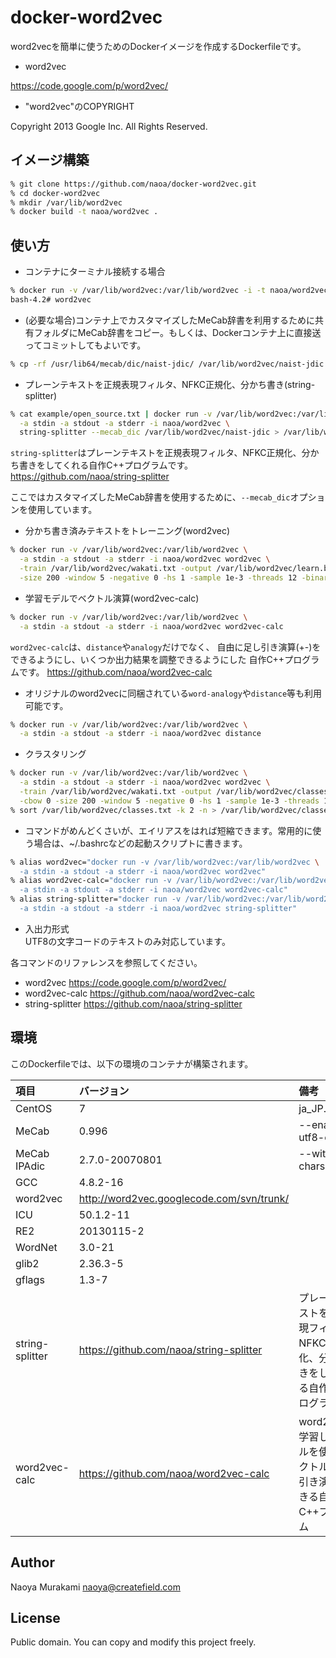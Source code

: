 # docker-word2vec

word2vecを簡単に使うためのDockerイメージを作成するDockerfileです。

* word2vec

https://code.google.com/p/word2vec/ 

* "word2vec"のCOPYRIGHT  

Copyright 2013 Google Inc. All Rights Reserved.

## イメージ構築

```bash
% git clone https://github.com/naoa/docker-word2vec.git
% cd docker-word2vec
% mkdir /var/lib/word2vec
% docker build -t naoa/word2vec .
```

## 使い方
* コンテナにターミナル接続する場合  
```bash
% docker run -v /var/lib/word2vec:/var/lib/word2vec -i -t naoa/word2vec /bin/bash
bash-4.2# word2vec
```

* (必要な場合)コンテナ上でカスタマイズしたMeCab辞書を利用するために共有フォルダにMeCab辞書をコピー。もしくは、Dockerコンテナ上に直接送ってコミットしてもよいです。

```bash
% cp -rf /usr/lib64/mecab/dic/naist-jdic/ /var/lib/word2vec/naist-jdic
```

* プレーンテキストを正規表現フィルタ、NFKC正規化、分かち書き(string-splitter)
```bash
% cat example/open_source.txt | docker run -v /var/lib/word2vec:/var/lib/word2vec \
  -a stdin -a stdout -a stderr -i naoa/word2vec \
  string-splitter --mecab_dic /var/lib/word2vec/naist-jdic > /var/lib/word2vec/wakati.txt
```

<code>string-splitter</code>はプレーンテキストを正規表現フィルタ、NFKC正規化、分かち書きをしてくれる自作C++プログラムです。 https://github.com/naoa/string-splitter

ここではカスタマイズしたMeCab辞書を使用するために、<code>--mecab_dic</code>オプションを使用しています。

* 分かち書き済みテキストをトレーニング(word2vec)
```bash
% docker run -v /var/lib/word2vec:/var/lib/word2vec \
  -a stdin -a stdout -a stderr -i naoa/word2vec word2vec \
  -train /var/lib/word2vec/wakati.txt -output /var/lib/word2vec/learn.bin \
  -size 200 -window 5 -negative 0 -hs 1 -sample 1e-3 -threads 12 -binary 1
```

* 学習モデルでベクトル演算(word2vec-calc)
```bash
% docker run -v /var/lib/word2vec:/var/lib/word2vec \
  -a stdin -a stdout -a stderr -i naoa/word2vec word2vec-calc
```

<code>word2vec-calc</code>は、<code>distance</code>や<code>analogy</code>だけでなく、
自由に足し引き演算(+-)をできるようにし、いくつか出力結果を調整できるようにした
自作C++プログラムです。 https://github.com/naoa/word2vec-calc

* オリジナルのword2vecに同梱されている<code>word-analogy</code>や<code>distance</code>等も利用可能です。
```bash
% docker run -v /var/lib/word2vec:/var/lib/word2vec \
  -a stdin -a stdout -a stderr -i naoa/word2vec distance
```

* クラスタリング
```bash
% docker run -v /var/lib/word2vec:/var/lib/word2vec \
  -a stdin -a stdout -a stderr -i naoa/word2vec word2vec \
  -train /var/lib/word2vec/wakati.txt -output /var/lib/word2vec/classes.txt \
  -cbow 0 -size 200 -window 5 -negative 0 -hs 1 -sample 1e-3 -threads 12 -classes 500
% sort /var/lib/word2vec/classes.txt -k 2 -n > /var/lib/word2vec/classes.sorted.txt
```

* コマンドがめんどくさいが、エイリアスをはれば短縮できます。常用的に使う場合は、~/.bashrcなどの起動スクリプトに書きます。

```bash
% alias word2vec="docker run -v /var/lib/word2vec:/var/lib/word2vec \
  -a stdin -a stdout -a stderr -i naoa/word2vec word2vec"
% alias word2vec-calc="docker run -v /var/lib/word2vec:/var/lib/word2vec \
  -a stdin -a stdout -a stderr -i naoa/word2vec word2vec-calc"
% alias string-splitter="docker run -v /var/lib/word2vec:/var/lib/word2vec \
  -a stdin -a stdout -a stderr -i naoa/word2vec string-splitter"
```

* 入出力形式  
UTF8の文字コードのテキストのみ対応しています。

各コマンドのリファレンスを参照してください。

* word2vec
https://code.google.com/p/word2vec/
* word2vec-calc
https://github.com/naoa/word2vec-calc
* string-splitter
https://github.com/naoa/string-splitter

## 環境

このDockerfileでは、以下の環境のコンテナが構築されます。

| 項目        | バージョン | 備考 |
|:-----------|:------------|:------------|
| CentOS     | 7 | ja_JP.UTF-8|
| MeCab     | 0.996 | --enable-utf8-only|
| MeCab IPAdic | 2.7.0-20070801 |--with-charset=utf8|
| GCC | 4.8.2-16 ||
| word2vec | http://word2vec.googlecode.com/svn/trunk/ | |
| ICU | 50.1.2-11 ||
| RE2 | 20130115-2 ||
| WordNet | 3.0-21 ||
| glib2 | 2.36.3-5 ||
| gflags | 1.3-7 ||
| string-splitter |https://github.com/naoa/string-splitter|プレーンテキストを正規表現フィルタ、NFKC正規化、分かち書きをしてくれる自作C++プログラム|
| word2vec-calc |https://github.com/naoa/word2vec-calc|word2vecで学習したモデルを使ってベクトルの足し引き演算ができる自作C++プログラム|

## Author

Naoya Murakami naoya@createfield.com

## License

Public domain. You can copy and modify this project freely.

